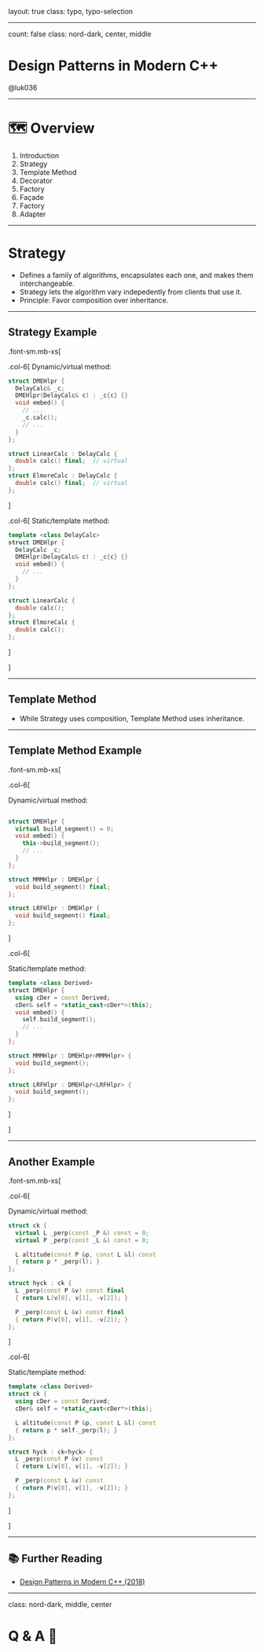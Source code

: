 layout: true
class: typo, typo-selection

---

count: false
class: nord-dark, center, middle

# Design Patterns in Modern C++

@luk036

---

# 🗺️ Overview

1.  Introduction
2.  Strategy
3.  Template Method
4.  Decorator
5.  Factory
6.  Façade
7.  Factory
8.  Adapter

---

# Strategy

- Defines a family of algorithms, encapsulates each one, and makes
  them interchangeable.
- Strategy lets the algorithm vary indepedently from clients that use
  it.
- Principle: Favor composition over inheritance.

---

## Strategy Example

.font-sm.mb-xs[

.col-6[ Dynamic/virtual method:

```cpp
struct DMEHlpr {
  DelayCalc& _c;
  DMEHlpr(DelayCalc& c) : _c{c} {}
  void embed() {
    // ...
    _c.calc();
    // ...
  }
};

struct LinearCalc : DelayCalc {
  double calc() final;  // virtual
};
struct ElmoreCalc : DelayCalc {
  double calc() final;  // virtual
};
```

]

.col-6[ Static/template method:

```cpp
template <class DelayCalc>
struct DMEHlpr {
  DelayCalc _c;
  DMEHlpr(DelayCalc& c) : _c{c} {}
  void embed() {
    // ...
  }
};

struct LinearCalc {
  double calc();
};
struct ElmoreCalc {
  double calc();
};
```

]

]

---

## Template Method

- While Strategy uses composition, Template Method uses inheritance.

---

## Template Method Example

.font-sm.mb-xs[

.col-6[

Dynamic/virtual method:

```cpp

struct DMEHlpr {
  virtual build_segment() = 0;
  void embed() {
    this->build_segment();
    // ...
  }
};

struct MMMHlpr : DMEHlpr {
  void build_segment() final;
};

struct LRFHlpr : DMEHlpr {
  void build_segment() final;
};
```

]

.col-6[

Static/template method:

```cpp
template <class Derived>
struct DMEHlpr {
  using cDer = const Derived;
  cDer& self = *static_cast<cDer*>(this);
  void embed() {
    self.build_segment();
    // ...
  }
};

struct MMMHlpr : DMEHlpr<MMMHlpr> {
  void build_segment();
};

struct LRFHlpr : DMEHlpr<LRFHlpr> {
  void build_segment();
};
```

]

]

---

## Another Example

.font-sm.mb-xs[

.col-6[

Dynamic/virtual method:

```cpp
struct ck {
  virtual L _perp(const _P &) const = 0;
  virtual P _perp(const _L &) const = 0;

  L altitude(const P &p, const L &l) const
  { return p * _perp(l); }
};

struct hyck : ck {
  L _perp(const P &v) const final
  { return L(v[0], v[1], -v[2]); }

  P _perp(const L &v) const final
  { return P(v[0], v[1], -v[2]); }
};
```

]

.col-6[

Static/template method:

```cpp
template <class Derived>
struct ck {
  using cDer = const Derived;
  cDer& self = *static_cast<cDer*>(this);

  L altitude(const P &p, const L &l) const
  { return p * self._perp(l); }
};

struct hyck : ck<hyck> {
  L _perp(const P &v) const
  { return L(v[0], v[1], -v[2]); }

  P _perp(const L &v) const
  { return P(v[0], v[1], -v[2]); }
};
```

]

]

---

## 📚 Further Reading

- [Design Patterns in Modern C++ (2018)](https://rd.springer.com/book/10.1007/978-1-4842-3603-1)

---

class: nord-dark, middle, center

# Q & A 🙋️
